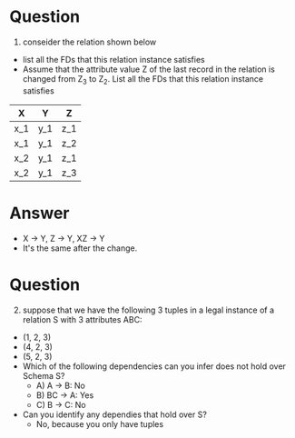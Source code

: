 # Question
1) conseider the relation shown below
* list all the FDs that this relation instance satisfies
* Assume that the attribute value Z of the last record in the relation is
	  changed from Z<sub>3</sub> to Z<sub>2</sub>. List all the FDs that this
	  relation instance satisfies

|  X  |  Y  |  Z  | 
| --- | --- | --- |
| x_1 | y_1 | z_1 |
| x_1 | y_1 | z_2 |
| x_2 | y_1 | z_1 |
| x_2 | y_1 | z_3 |

# Answer
* X -> Y, Z -> Y, XZ -> Y
* It's the same after the change.	

# Question
2) suppose that we have the following 3 tuples in a legal instance of a relation
S with 3 attributes ABC:
* (1, 2, 3)
* (4, 2, 3)
* (5, 2, 3)
* Which of the following dependencies can you infer does not hold over
  Schema S? 
	* A) A -> B: No
	* B) BC -> A: Yes
	* C) B -> C: No
* Can you identify any dependies that hold over S?
	* No, because you only have tuples
